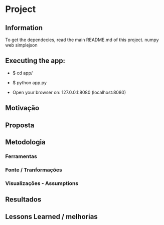 # Project

## Information
To get the dependecies, read the main README.md of this project.
numpy
web
simplejson


## Executing the app:
* $ cd app/
* $ python app.py

* Open your browser on: 127.0.0.1:8080 (localhost:8080) 


## Motivação

## Proposta

## Metodologia
### Ferramentas
### Fonte / Tranformações
### Visualizações - Assumptions

## Resultados

## Lessons Learned / melhorias